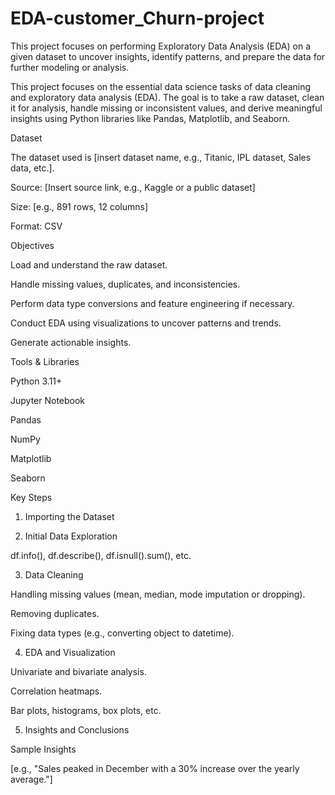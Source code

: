 # EDA-customer_Churn-project
This project focuses on performing Exploratory Data Analysis (EDA) on a given dataset to uncover insights, identify patterns, and prepare the data for further modeling or analysis. 

This project focuses on the essential data science tasks of data cleaning and exploratory data analysis (EDA). The goal is to take a raw dataset, clean it for analysis, handle missing or inconsistent values, and derive meaningful insights using Python libraries like Pandas, Matplotlib, and Seaborn.

Dataset

The dataset used is [insert dataset name, e.g., Titanic, IPL dataset, Sales data, etc.].

Source: [Insert source link, e.g., Kaggle or a public dataset]

Size: [e.g., 891 rows, 12 columns]

Format: CSV


Objectives

Load and understand the raw dataset.

Handle missing values, duplicates, and inconsistencies.

Perform data type conversions and feature engineering if necessary.

Conduct EDA using visualizations to uncover patterns and trends.

Generate actionable insights.


Tools & Libraries

Python 3.11+

Jupyter Notebook

Pandas

NumPy

Matplotlib

Seaborn


Key Steps

1. Importing the Dataset


2. Initial Data Exploration

df.info(), df.describe(), df.isnull().sum(), etc.



3. Data Cleaning

Handling missing values (mean, median, mode imputation or dropping).

Removing duplicates.

Fixing data types (e.g., converting object to datetime).



4. EDA and Visualization

Univariate and bivariate analysis.

Correlation heatmaps.

Bar plots, histograms, box plots, etc.



5. Insights and Conclusions

Sample Insights

[e.g., "Sales peaked in December with a 30% increase over the yearly average."]
